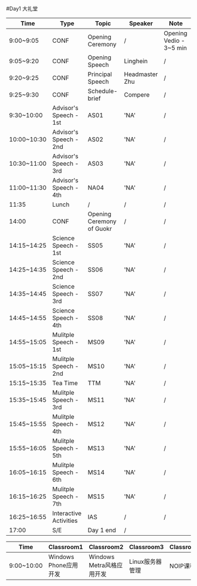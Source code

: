 #Day1
大礼堂



|Time|Type|Topic|Speaker|Note|
|---|---|---|---|---|
|9:00~9:05|CONF|Opening Ceremony|/|Opening Vedio - 3~5 min|
|9:05~9:20|CONF|Opening Speech|Linghein|/|
|9:20~9:25|CONF|Principal Speech|Headmaster Zhu|/|
|9:25~9:30|CONF|Schedule-brief|Compere|/|
|9:30~10:00|Advisor's Speech - 1st|AS01|'NA'|/|
|10:00~10:30|Advisor's Speech - 2nd|AS02|'NA'|/|
|10:30~11:00|Advisor's Speech - 3rd|AS03|'NA'|/|
|11:00~11:30|Advisor's Speech - 4th|NA04|'NA'|/|
|11:35|Lunch|/|/|/|
|14:00|CONF|Opening Ceremony of Guokr|/|/|
|14:15~14:25|Science Speech - 1st|SS05|'NA'|/|
|14:25~14:35|Science Speech - 2nd|SS06|'NA'|/|
|14:35~14:45|Science Speech - 3rd|SS07|'NA'|/|
|14:45~14:55|Science Speech - 4th|SS08|'NA'|/|
|14:55~15:05|Mulitple Speech - 1st|MS09|'NA'|/|
|15:05~15:15|Mulitple Speech - 2nd|MS10|'NA'|/|
|15:15~15:35|Tea Time|TTM|'NA'|/|
|15:35~15:45|Mulitple Speech - 3rd|MS11|'NA'|/|
|15:45~15:55|Mulitple Speech - 4th|MS12|'NA'|/|
|15:55~16:05|Mulitple Speech - 5th|MS13|'NA'|/|
|16:05~16:15|Mulitple Speech - 6th|MS14|'NA'|/|
|16:15~16:25|Mulitple Speech - 7th|MS15|'NA'|/|
|16:25~16:55|Interactive Activities|IAS|/|/|
|17:00|S/E|Day 1 end|/|


|Time|Classroom1|Classroom2|Classroom3|Classroom4|
|---|---|---|---|---|
9:00~10:00|Windows Phone应用开发|Windows Metra风格应用开发|Linux服务器管理|NOIP课程|
